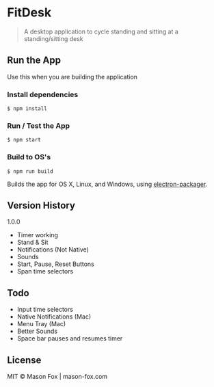 # FitDesk

> A desktop application to cycle standing and sitting at a standing/sitting desk

## Run the App
Use this when you are building the application
### Install dependencies
```
$ npm install
```
### Run / Test the App
```
$ npm start
```
### Build to OS's
```
$ npm run build
```

Builds the app for OS X, Linux, and Windows, using [electron-packager](https://github.com/maxogden/electron-packager).

## Version History
1.0.0
- Timer working
- Stand & Sit
- Notifications (Not Native)
- Sounds
- Start, Pause, Reset Buttons
- Span time selectors

## Todo
- Input time selectors
- Native Notifications (Mac)
- Menu Tray (Mac)
- Better Sounds
- Space bar pauses and resumes timer

## License
MIT © Mason Fox | mason-fox.com
